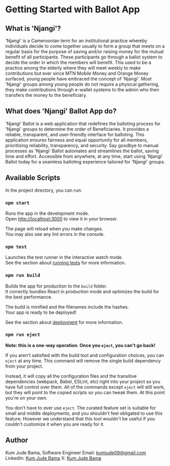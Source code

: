 # Getting Started with Ballot App

## What is 'Njangi'?

'Njangi' is a Cameroonian term for an institutional practice whereby individuals decide to come together usually to form a group that meets on a regular basis for the purpose of saving and/or raising money for the mutual benefit of all participants. These participants go through a ballot system to decide the order in which the members will benefit. This used to be a practice among the elderly where they will meet weekly to make contributions but ever since MTN Mobile Money and Orange Money surfaced, young people have embraced the concept of 'Njangi'. Most 'Njangi' groups among young people do not require a physical gathering, they make contributions through e-wallet systems to the admin who then transfers the money to the beneficiary.

## What does 'Njangi' Ballot App do?

'Njangi' Ballot is a web application that redefines the balloting process for 'Njangi' groups to determine the order of Beneficiaries. It provides a reliable, transparent, and user-friendly interface for balloting. This application ensures fairness and equal opportunity for all members, prioritizing reliability, transparency, and security. Say goodbye to manual processes as 'Njangi' Ballot automates and streamlines the ballot, saving time and effort. Accessible from anywhere, at any time, start using 'Njangi' Ballot today for a seamless balloting experience tailored for 'Njangi' groups.

## Available Scripts

In the project directory, you can run:

### `npm start`

Runs the app in the development mode.\
Open [http://localhost:3000](http://localhost:3000) to view it in your browser.

The page will reload when you make changes.\
You may also see any lint errors in the console.

### `npm test`

Launches the test runner in the interactive watch mode.\
See the section about [running tests](https://facebook.github.io/create-react-app/docs/running-tests) for more information.

### `npm run build`

Builds the app for production to the `build` folder.\
It correctly bundles React in production mode and optimizes the build for the best performance.

The build is minified and the filenames include the hashes.\
Your app is ready to be deployed!

See the section about [deployment](https://facebook.github.io/create-react-app/docs/deployment) for more information.

### `npm run eject`

**Note: this is a one-way operation. Once you `eject`, you can't go back!**

If you aren't satisfied with the build tool and configuration choices, you can `eject` at any time. This command will remove the single build dependency from your project.

Instead, it will copy all the configuration files and the transitive dependencies (webpack, Babel, ESLint, etc) right into your project so you have full control over them. All of the commands except `eject` will still work, but they will point to the copied scripts so you can tweak them. At this point you're on your own.

You don't have to ever use `eject`. The curated feature set is suitable for small and middle deployments, and you shouldn't feel obligated to use this feature. However we understand that this tool wouldn't be useful if you couldn't customize it when you are ready for it.

## Author

Kum Jude Bama, Software Engineer
Email: kumjude09@gmail.com
LinkedIn: [Kum Jude Bama](https://www.linkedin.com/in/kum-jude-bama-b73645226/)
X: [Kum Jude Bama](https://twitter.com/kumjudebama)

